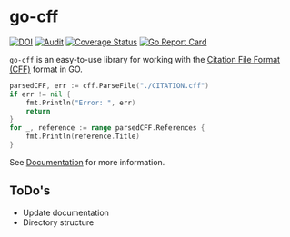 # go-cff 

[![DOI](https://zenodo.org/badge/DOI/10.5281/zenodo.6551082.svg)](https://doi.org/10.5281/zenodo.6551082)
[![Audit](https://github.com/alexander-lindner/go-cff/actions/workflows/tests.yml/badge.svg)](https://github.com/alexander-lindner/go-cff/actions/workflows/tests.yml)
[![Coverage Status](https://coveralls.io/repos/github/alexander-lindner/go-cff/badge.svg?branch=main)](https://coveralls.io/github/alexander-lindner/go-cff?branch=main)
[![Go Report Card](https://goreportcard.com/badge/github.com/alexander-lindner/go-cff)](https://goreportcard.com/report/github.com/alexander-lindner/go-cff)

`go-cff` is an easy-to-use library for working with the [Citation File Format (CFF)](https://citation-file-format.github.io/) format in GO.


```go
parsedCFF, err := cff.ParseFile("./CITATION.cff")
if err != nil {
    fmt.Println("Error: ", err)
    return
}
for _, reference := range parsedCFF.References {
    fmt.Println(reference.Title)
}
```



See [Documentation](https://alexander-lindner.github.io/go-cff/) for more information.

## ToDo's

* Update documentation
* Directory structure

